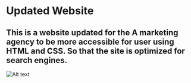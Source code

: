 # Updated Website

## This is a website updated for the A marketing agency to be more accessible for user using HTML and CSS. So that the site is optimized for search engines.

![Alt text](./assets/images/digital-marketing-meeting.jpg)